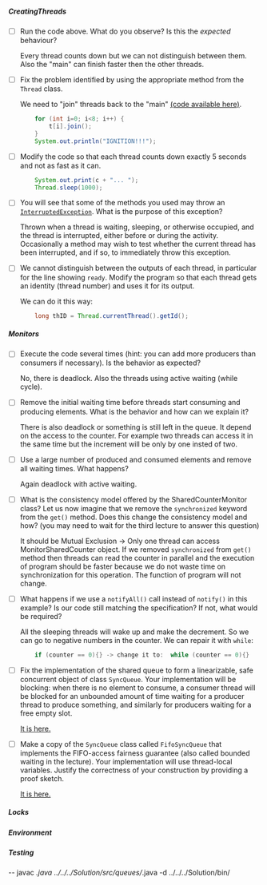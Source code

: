 ##### CreatingThreads

- [ ] Run the code above. What do you observe? Is this the *expected* behaviour?

    Every thread counts down but we can not distinguish between them.
    Also the "main" can finish faster then the other threads.  

- [ ] Fix the problem identified by using the appropriate method from the `Thread` class.

    We need to "join" threads back to the "main" [(code available here)](src/queues/FinalCountdowns.java).

    ```java
        for (int i=0; i<8; i++) {
            t[i].join();
        }
        System.out.println("IGNITION!!!");
    ```

- [ ] Modify the code so that each thread counts down exactly 5 seconds and not as fast as it can.

    ```java
        System.out.print(c + "... ");
        Thread.sleep(1000);
    ```

- [ ] You will see that some of the methods you used may throw an [`InterruptedException`](https://docs.oracle.com/javase/7/docs/api/java/lang/InterruptedException.html). What is the purpose of this exception?

    Thrown when a thread is waiting, sleeping, or otherwise occupied, and the thread is interrupted, either before or during the activity. Occasionally a method may wish to test whether the current thread has been interrupted, and if so, to immediately throw this exception.

- [ ] We cannot distinguish between the outputs of each thread, in particular for the line showing `ready`. Modify the program so that each thread gets an identity (thread number) and uses it for its output.

    We can do it this way:
    ```java
        long thID = Thread.currentThread().getId();
    ```

##### Monitors

- [ ] Execute the code several times (hint: you can add more producers than consumers if necessary). Is the behavior as expected?

    No, there is deadlock. Also the threads using active waiting (while cycle).

- [ ] Remove the initial waiting time before threads start consuming and producing elements. What is the behavior and how can we explain it?

    There is also deadlock or something is still left in the queue. It depend on the access to the counter. For example two threads can access it in the same time but the increment will be only by one insted of two.

- [ ] Use a large number of produced and consumed elements and remove all waiting times. What happens?

    Again deadlock with active waiting.

- [ ] What is the consistency model offered by the SharedCounterMonitor class? Let us now imagine that we remove the `synchronized` keyword from the `get()` method. Does this change the consistency model and how? (you may need to wait for the third lecture to answer this question)

    It should be Mutual Exclusion -> Only one thread can access MonitorSharedCounter object.
    If we removed `synchronized` from `get()` method then threads can read the counter in parallel and the execution of program should be faster because we do not waste time on synchronization for this operation. The function of program will not change. 

- [ ] What happens if we use a `notifyAll()` call instead of `notify()` in this example? Is our code still matching the specification? If not, what would be required?

    All the sleeping threads will wake up and make the decrement. So we can go to negative numbers in the counter.
    We can repair it with `while`:
    
    ```java
        if (counter == 0){} -> change it to:  while (counter == 0){}
    ```  

- [ ] Fix the implementation of the shared queue to form a linearizable, safe concurrent object of class `SyncQueue`. Your implementation will be blocking: when there is no element to consume, a consumer thread will be blocked for an unbounded amount of time waiting for a producer thread to produce something, and similarly for producers waiting for a free empty slot.

    [It is here.](./src/queues/SyncQueue.java)

- [ ] Make a copy of the `SyncQueue` class called `FifoSyncQueue` that implements the FIFO-access fairness guarantee (also called bounded waiting in the lecture). Your implementation will use thread-local variables. Justify the correctness of your construction by providing a proof sketch.

    [It is here.](./src/queues/FifoSyncQueue.java)

##### Locks
##### Environment
##### Testing

-- javac *.java ../../../Solution/src/queues/*.java -d ../../../Solution/bin/
